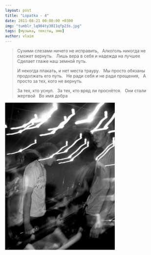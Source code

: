 ```yaml
---
layout: post
title: "Lopatka - 4"
date: 2011-08-21 00:00:00 +0300
img: "tumblr_lq904ty38I1qfp23s.jpg"
tags: [музыка, тексты, эмо]
author: vlaim
---
```


> <span>Сухими слезами ничего не исправить,  
> Алкоголь никогда не сможет вернуть.  
> Лишь вера в себя и надежда на лучшее  
> Сделает глаже наш земной путь.  
> 
> И некогда плакать, и нет места трауру.  
> Мы просто обязаны продолжать его путь.  
> Не ради себя и не ради прощения,  
> А просто за тех, кого не вернуть. 
> 
> За тех, кто уснул.  
> За тех, кто вряд ли проснётся.  
> Они стали жертвой  
> Во имя добра

<span>![](/assets/img/tumblr_lq904ty38I1qfp23s.jpg)
</span>